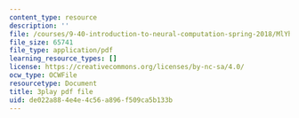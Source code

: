 ```yaml
---
content_type: resource
description: ''
file: /courses/9-40-introduction-to-neural-computation-spring-2018/MlYhHsq_tOU_transcript.pdf
file_size: 65741
file_type: application/pdf
learning_resource_types: []
license: https://creativecommons.org/licenses/by-nc-sa/4.0/
ocw_type: OCWFile
resourcetype: Document
title: 3play pdf file
uid: de022a88-4e4e-4c56-a896-f509ca5b133b
---
```

